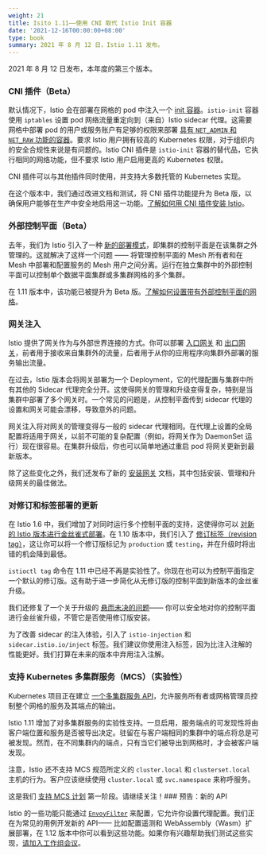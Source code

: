 ```yaml
---
weight: 21
title: Isito 1.11——使用 CNI 取代 Istio Init 容器
date: '2021-12-16T00:00:00+08:00'
type: book
summary: 2021 年 8 月 12 日，Istio 1.11 发布。
---
```


2021 年 8 月 12 日发布，本年度的第三个版本。

### CNI 插件（Beta）

默认情况下，Istio 会在部署在网格的 pod 中注入一个 [init 容器](https://kubernetes.io/docs/concepts/workloads/pods/init-containers/)。`istio-init` 容器使用 `iptables` 设置 pod 网络流量重定向到（来自）Istio sidecar 代理。这需要网格中部署 pod 的用户或服务账户有足够的权限来部署 [具有 `NET_ADMIN` 和 `NET_RAW` 功能的容器](https://kubernetes.io/docs/tasks/configure-pod-container/security-context/#set-capabilities-for-a-container)。要求 Istio 用户拥有较高的 Kubernetes 权限，对于组织内的安全合规性来说是有问题的。Istio CNI 插件是 `istio-init` 容器的替代品，它执行相同的网络功能，但不要求 Istio 用户启用更高的 Kubernetes 权限。

CNI 插件可以与其他插件同时使用，并支持大多数托管的 Kubernetes 实现。

在这个版本中，我们通过改进文档和测试，将 CNI 插件功能提升为 Beta 版，以确保用户能够在生产中安全地启用这一功能。[了解如何用 CNI 插件安装 Istio](https://istio.io/latest/docs/setup/additional-setup/cni/)。

### 外部控制平面（Beta）

去年，我们为 Istio 引入了一种 [新的部署模式](https://istio.io/latest/blog/2020/new-deployment-model/)，即集群的控制平面是在该集群之外管理的。这就解决了这样一个问题 —— 将管理控制平面的 Mesh 所有者和在 Mesh 中部署和配置服务的 Mesh 用户之间分离。运行在独立集群中的外部控制平面可以控制单个数据平面集群或多集群网格的多个集群。

在 1.11 版本中，该功能已被提升为 Beta 版。[了解如何设置带有外部控制平面的网格](https://istio.io/latest/docs/setup/install/external-controlplane/)。

### 网关注入

Istio 提供了网关作为与外部世界连接的方式。你可以部署 [入口网关](https://istio.io/latest/docs/tasks/traffic-management/ingress/ingress-control/) 和 [出口网关](https://istio.io/latest/docs/tasks/traffic-management/egress/egress-gateway/)，前者用于接收来自集群外的流量，后者用于从你的应用程序向集群外部署的服务输出流量。

在过去，Istio 版本会将网关部署为一个 Deployment，它的代理配置与集群中所有其他的 Sidecar 代理完全分开。这使得网关的管理和升级变得复杂，特别是当集群中部署了多个网关时。一个常见的问题是，从控制平面传到 sidecar 代理的设置和网关可能会漂移，导致意外的问题。

网关注入将对网关的管理变得与一般的 sidecar 代理相同。在代理上设置的全局配置将适用于网关，以前不可能的复杂配置（例如，将网关作为 DaemonSet 运行）现在很容易。在集群升级后，你也可以简单地通过重启 pod 将网关更新到最新版本。

除了这些变化之外，我们还发布了新的 [安装网关](https://istio.io/latest/docs/setup/additional-setup/gateway/) 文档，其中包括安装、管理和升级网关的最佳做法。

### 对修订和标签部署的更新

在 Istio 1.6 中，我们增加了对同时运行多个控制平面的支持，这使得你可以 [对新的 Istio 版本进行金丝雀式部署](https://istio.io/latest/blog/2020/multiple-control-planes/)。在 1.10 版本中，我们引入了 [修订标签（revision tag）](https://istio.io/latest/blog/2021/revision-tags/)，这让你可以将一个修订版标记为 `production` 或 `testing`，并在升级时将出错的机会降到最低。

`istioctl tag` 命令在 1.11 中已经不再是实验性了。你现在也可以为控制平面指定一个默认的修订版。这有助于进一步简化从无修订版的控制平面到新版本的金丝雀升级。

我们还修复了一个关于升级的 [悬而未决的问题](https://github.com/istio/istio/issues/28880)—— 你可以安全地对你的控制平面进行金丝雀升级，不管它是否使用修订版安装。

为了改善 sidecar 的注入体验，引入了 `istio-injection` 和 `sidecar.istio.io/inject` 标签。我们建议你使用注入标签，因为比注入注解的性能更好。我们打算在未来的版本中弃用注入注解。

### 支持 Kubernetes 多集群服务（MCS）（实验性）

Kubernetes 项目正在建立 [一个多集群服务 API](https://github.com/kubernetes/enhancements/tree/master/keps/sig-multicluster/1645-multi-cluster-services-api)，允许服务所有者或网格管理员控制整个网格的服务及其端点的输出。

Istio 1.11 增加了对多集群服务的实验性支持。一旦启用，服务端点的可发现性将由客户端位置和服务是否被导出决定。驻留在与客户端相同的集群中的端点将总是可被发现。然而，在不同集群内的端点，只有当它们被导出到网格时，才会被客户端发现。

注意，Istio 还不支持 MCS 规范所定义的 `cluster.local` 和 `clusterset.local` 主机的行为。客户应该继续使用 `cluster.local` 或 `svc.namespace` 来称呼服务。

这是我们 [支持 MCS 计划](https://docs.google.com/document/d/1K8hvQ83UcJ9a7U8oqXIefwr6pFJn-VBEi40Ak-fwQtk/edit) 第一阶段。请继续关注！### 预告：新的 API

Istio 的一些功能只能通过 [`EnvoyFilter`](https://istio.io/latest/docs/reference/config/networking/envoy-filter/) 来配置，它允许你设置代理配置。我们正在为常见的用例开发新的 API—— 比如配置遥测和 WebAssembly（Wasm）扩展部署，在 1.12 版本中你可以看到这些功能。如果你有兴趣帮助我们测试这些实现，[请加入工作组会议](https://github.com/istio/community/blob/master/WORKING-GROUPS.md)。

